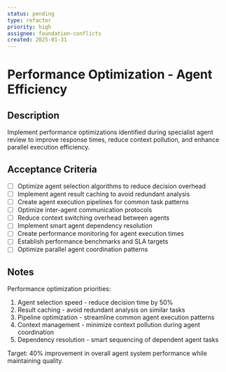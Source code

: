 ```yaml
---
status: pending
type: refactor
priority: high
assignee: foundation-conflicts
created: 2025-01-31
---
```


# Performance Optimization - Agent Efficiency

## Description
Implement performance optimizations identified during specialist agent review to improve response times, reduce context pollution, and enhance parallel execution efficiency.

## Acceptance Criteria
- [ ] Optimize agent selection algorithms to reduce decision overhead
- [ ] Implement agent result caching to avoid redundant analysis
- [ ] Create agent execution pipelines for common task patterns
- [ ] Optimize inter-agent communication protocols
- [ ] Reduce context switching overhead between agents
- [ ] Implement smart agent dependency resolution
- [ ] Create performance monitoring for agent execution times
- [ ] Establish performance benchmarks and SLA targets
- [ ] Optimize parallel agent coordination patterns

## Notes
Performance optimization priorities:
1. Agent selection speed - reduce decision time by 50%
2. Result caching - avoid redundant analysis on similar tasks
3. Pipeline optimization - streamline common agent execution patterns
4. Context management - minimize context pollution during agent coordination
5. Dependency resolution - smart sequencing of dependent agent tasks

Target: 40% improvement in overall agent system performance while maintaining quality.